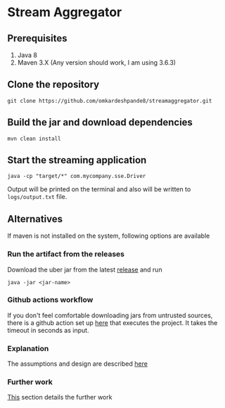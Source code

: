 # Stream Aggregator

## Prerequisites
1. Java 8
2. Maven 3.X (Any version should work, I am using 3.6.3)

## Clone the repository
```
git clone https://github.com/omkardeshpande8/streamaggregator.git
```

## Build the jar and download dependencies
```
mvn clean install
```

## Start the streaming application
```
java -cp "target/*" com.mycompany.sse.Driver
```
Output will be printed on the terminal and also will be written to `logs/output.txt` file.

## Alternatives
If maven is not installed on the system, following options are available
### Run the artifact from the releases
Download the uber jar from the latest [release](https://github.com/omkardeshpande8/streamaggregator/releases) and run
```
java -jar <jar-name>
```
### Github actions workflow
If you don't feel comfortable downloading jars from untrusted sources, there is a github action set up [here](https://github.com/omkardeshpande8/streamaggregator/actions/workflows/run.yml) that executes the project. It takes the timeout in seconds as input.

### Explanation
The assumptions and design are described [here](docs/explanation.md)

### Further work
[This](docs/further.md) section details the further work
